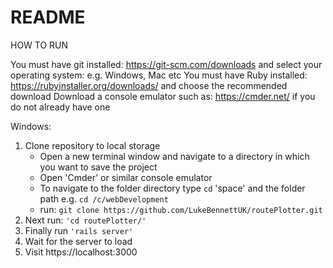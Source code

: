 # README

HOW TO RUN

You must have git installed: https://git-scm.com/downloads and select your operating system: e.g. Windows, Mac etc
You must have Ruby installed: https://rubyinstaller.org/downloads/ and choose the recommended download
Download a console emulator such as: https://cmder.net/ if you do not already have one

Windows:
1. Clone repository to local storage
    * Open a new terminal window and navigate to a directory in which you want to save the project
    * Open 'Cmder' or similar console emulator
    * To navigate to the folder directory type `cd` 'space' and the folder path e.g. `cd /c/webDevelopment`
    * run: `git clone https://github.com/LukeBennettUK/routePlotter.git`
2. Next run: `'cd routePlotter/'`
3. Finally run `'rails server'`
4. Wait for the server to load
5. Visit https://localhost:3000
